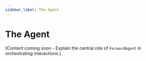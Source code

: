 ```yaml
---
sidebar_label: The Agent
---
```


# The Agent

(Content coming soon - Explain the central role of `ForwardAgent` in orchestrating interactions.) 